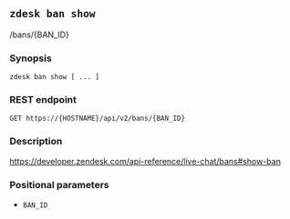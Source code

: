 ## `zdesk ban show`

/bans/{BAN_ID}

### Synopsis

    zdesk ban show [ ... ]

### REST endpoint

    GET https://{HOSTNAME}/api/v2/bans/{BAN_ID}

### Description

https://developer.zendesk.com/api-reference/live-chat/bans#show-ban

### Positional parameters

* `BAN_ID`

